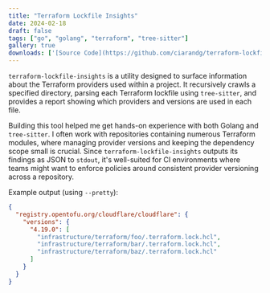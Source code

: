 ```yaml
---
title: "Terraform Lockfile Insights"
date: 2024-02-18
draft: false
tags: ["go", "golang", "terraform", "tree-sitter"]
gallery: true
downloads: ['[Source Code](https://github.com/ciarandg/terraform-lockfile-insights)']
---
```


`terraform-lockfile-insights` is a utility designed to surface information about the Terraform providers used within a project. It recursively crawls a specified directory, parsing each Terraform lockfile using `tree-sitter`, and provides a report showing which providers and versions are used in each file.

Building this tool helped me get hands-on experience with both Golang and `tree-sitter`. I often work with repositories containing numerous Terraform modules, where managing provider versions and keeping the dependency scope small is crucial. Since `terraform-lockfile-insights` outputs its findings as JSON to `stdout`, it's well-suited for CI environments where teams might want to enforce policies around consistent provider versioning across a repository.

Example output (using `--pretty`):
```json
{
  "registry.opentofu.org/cloudflare/cloudflare": {
    "versions": {
      "4.19.0": [
        "infrastructure/terraform/foo/.terraform.lock.hcl",
        "infrastructure/terraform/bar/.terraform.lock.hcl",
        "infrastructure/terraform/baz/.terraform.lock.hcl"
      ]
    }
  }
}
```

